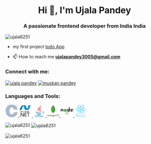 <h1 align="center">Hi 👋, I'm Ujala Pandey</h1>
<h3 align="center">A passionate frontend developer from India India</h3>

<p align="left"> <img src="https://komarev.com/ghpvc/?username=ujala6251&label=Profile%20views&color=0e75b6&style=flat" alt="ujala6251" /> </p>


- my first project [todo App](https://github.com/Ujala6251/React.js-)

- 📫 How to reach me **ujalapandey3005@gmail.com**

<h3 align="left">Connect with me:</h3>
<p align="left">
<a href="https://linkedin.com/in/ujala pandey" target="blank"><img align="center" src="https://raw.githubusercontent.com/rahuldkjain/github-profile-readme-generator/master/src/images/icons/Social/linked-in-alt.svg" alt="ujala pandey" height="30" width="40" /></a>
<a href="https://www.facebook.com/muskan.pandey.998411" target="blank"><img align="center" src="https://raw.githubusercontent.com/rahuldkjain/github-profile-readme-generator/master/src/images/icons/Social/facebook.svg" alt="muskan pandey" height="30" width="40" /></a>
</p>

<h3 align="left">Languages and Tools:</h3>
<p align="left"> <a href="https://www.cprogramming.com/" target="_blank" rel="noreferrer"> <img src="https://raw.githubusercontent.com/devicons/devicon/master/icons/c/c-original.svg" alt="c" width="40" height="40"/> </a> <a href="https://dotnet.microsoft.com/" target="_blank" rel="noreferrer"> <img src="https://raw.githubusercontent.com/devicons/devicon/master/icons/dot-net/dot-net-original-wordmark.svg" alt="dotnet" width="40" height="40"/> </a> <a href="https://www.java.com" target="_blank" rel="noreferrer"> <img src="https://raw.githubusercontent.com/devicons/devicon/master/icons/java/java-original.svg" alt="java" width="40" height="40"/> </a> <a href="https://www.mongodb.com/" target="_blank" rel="noreferrer"> <img src="https://raw.githubusercontent.com/devicons/devicon/master/icons/mongodb/mongodb-original-wordmark.svg" alt="mongodb" width="40" height="40"/> </a> <a href="https://nodejs.org" target="_blank" rel="noreferrer"> <img src="https://raw.githubusercontent.com/devicons/devicon/master/icons/nodejs/nodejs-original-wordmark.svg" alt="nodejs" width="40" height="40"/> </a> <a href="https://reactjs.org/" target="_blank" rel="noreferrer"> <img src="https://raw.githubusercontent.com/devicons/devicon/master/icons/react/react-original-wordmark.svg" alt="react" width="40" height="40"/> </a> </p>

<p><img align="left" src="https://github-readme-stats.vercel.app/api/top-langs?username=ujala6251&show_icons=true&locale=en&layout=compact" alt="ujala6251" /></p>

<p>&nbsp;<img align="center" src="https://github-readme-stats.vercel.app/api?username=ujala6251&show_icons=true&locale=en" alt="ujala6251" /></p>

<p><img align="center" src="https://github-readme-streak-stats.herokuapp.com/?user=ujala6251&" alt="ujala6251" /></p>
